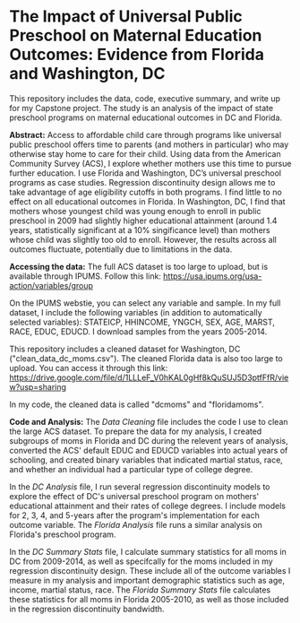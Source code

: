 # The Impact of Universal Public Preschool on Maternal Education Outcomes: Evidence from Florida and Washington, DC
This repository includes the data, code, executive summary, and write up for my Capstone project. The study is an analysis of the impact of state preschool programs on maternal educational outcomes in DC and Florida.

**Abstract:** Access to affordable child care through programs like universal public preschool offers time to parents (and mothers in particular) who may otherwise stay home to care for their child. Using data from the American Community Survey (ACS), I explore whether mothers use this time to pursue further education. I use Florida and Washington, DC’s universal preschool programs as case studies. Regression discontinuity design allows me to take advantage of age eligibility cutoffs in both programs. I find little to no effect on all educational outcomes in Florida. In Washington, DC, I find that mothers whose youngest child was young enough to enroll in public preschool in 2009 had slightly higher educational attainment (around 1.4 years, statistically significant at a 10% singificance level) than mothers whose child was slightly too old to enroll. However, the results across all outcomes fluctuate, potentially due to limitations in the data.

**Accessing the data:**
The full ACS dataset is too large to upload, but is available through IPUMS. Follow this link: https://usa.ipums.org/usa-action/variables/group

On the IPUMS webstie, you can select any variable and sample. In my full dataset, I include the following variables (in addition to automatically selected variables): STATEICP, HHINCOME, YNGCH, SEX, AGE, MARST, RACE, EDUC, EDUCD. I download samples from the years 2005-2014.

This repository includes a cleaned dataset for Washington, DC ("clean_data_dc_moms.csv"). The cleaned Florida data is also too large to upload. You can access it through this link: https://drive.google.com/file/d/1LLLeF_V0hKAL0gHf8kQuSUJ5D3ptfFfR/view?usp=sharing

In my code, the cleaned data is called "dcmoms" and "floridamoms".

**Code and Analysis:**
The *Data Cleaning* file includes the code I use to clean the large ACS dataset. To prepare the data for my analysis, I created subgroups of moms in Florida and DC during the relevent years of analysis, converted the ACS' default EDUC and EDUCD variables into actual years of schooling, and created binary variables that indicated martial status, race, and whether an individual had a particular type of college degree.

In the *DC Analysis* file, I run several regression discontinuity models to explore the effect of DC's universal preschool program on mothers' educational attainment and their rates of college degrees. I include models for 2, 3, 4, and 5-years after the program's implementation for each outcome variable. The *Florida Analysis* file runs a similar analysis on Florida's preschool program.

In the *DC Summary Stats* file, I calculate summary statistics for all moms in DC from 2009-2014, as well as specifcally for the moms included in my regression discontinuity design. These include all of the outcome variables I measure in my analysis and important demographic statistics such as age, income, martial status, race. The *Florida Summary Stats* file calculates these statistics for all moms in Florida 2005-2010, as well as those included in the regression discontinuity bandwidth.
